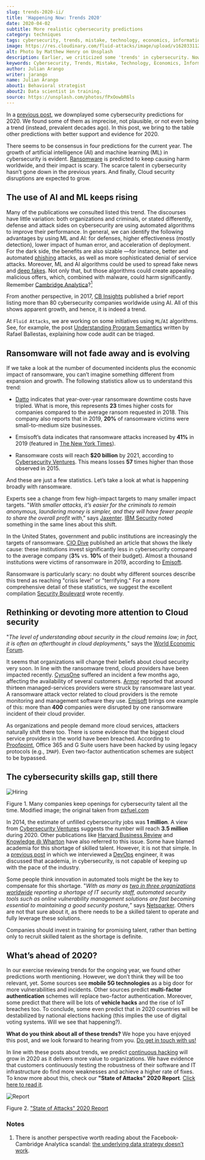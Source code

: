 ```yaml
---
slug: trends-2020-ii/
title: 'Happening Now: Trends 2020'
date: 2020-04-02
subtitle: More realistic cybersecurity predictions
category: techniques
tags: cybersecurity, trends, mistake, technology, economics, information
image: https://res.cloudinary.com/fluid-attacks/image/upload/v1620331127/blog/trends-2020-ii/cover_eek8mj.webp
alt: Photo by Matthew Henry on Unsplash
description: Earlier, we criticized some 'trends' in cybersecurity. Now, we discuss why some cybersecurity predictions for 2020 seem plausible and others undeniably real.
keywords: Cybersecurity, Trends, Mistake, Technology, Economics, Information, Ethical Hacking, Pentesting
author: Julian Arango
writer: jarango
name: Julian Arango
about1: Behavioral strategist
about2: Data scientist in training.
source: https://unsplash.com/photos/fPxOowbR6ls
---
```


In a [previous post](../trends-2020/), we downplayed some cybersecurity
predictions for 2020. We found some of them as imprecise, not plausible,
or not even being a trend (instead, prevalent decades ago). In this
post, we bring to the table other predictions with better support and
evidence for 2020.

There seems to be consensus in four predictions for the current year.
The growth of artificial intelligence (AI) and machine learning (ML)
in cybersecurity is evident. [Ransomware](../ransomware/) is predicted
to keep causing harm worldwide, and their impact is scary. The scarce
talent in cybersecurity hasn’t gone down in the previous years. And
finally, Cloud security disruptions are expected to grow.

## The use of AI and ML keeps rising

Many of the publications we consulted listed this trend. The discourses
have little variation: both organizations and criminals, or stated
differently, defense and attack sides on cybersecurity are using
automated algorithms to improve their performance. In general, we can
identify the following advantages by using ML and AI: for defenses,
higher effectiveness (mostly detection), lower impact of human error,
and acceleration of deployment. For the dark side, the benefits are also
sizable —for instance, better and automated [phishing](../phishing/)
attacks, as well as more sophisticated denial of service attacks.
Moreover, ML and AI algorithms could be used to spread fake news and
[deep fakes](https://en.wikipedia.org/wiki/Deepfake). Not only that, but
those algorithms could create appealing malicious offers, which,
combined with malware, could harm significantly. Remember [Cambridge
Analytica](https://towardsdatascience.com/how-ai-can-make-you-the-president-4756f6b1c0c0)?[<sup>1</sup>](#n1%20)

From another perspective, in 2017, [CB
Insights](https://www.cbinsights.com/research/cybersecurity-artificial-intelligence-startups-market-map/)
published a brief report listing more than 80 cybersecurity companies
worldwide using AI.
All of this shows apparent growth,
and hence,
it is indeed a trend.

At `Fluid Attacks`, we are working on some initiatives using `ML`/`AI`
algorithms. See, for example, the post [Understanding Program
Semantics](../understand-program-semantics/) written by Rafael
Ballestas, explaining how code audit can be triaged.

## Ransomware will not fade away and is evolving

If we take a look at the number of documented incidents plus the
economic impact of ransomware, you can’t imagine something different
from expansion and growth. The following statistics allow us to
understand this trend:

- [Datto](https://www.datto.com/blog/a-look-at-ransomware-in-2019)
  indicates that year-over-year ransomware downtime costs have
  tripled. What is more, this represents **23** times higher costs for
  companies compared to the average ransom requested in 2018. This
  company also reports that in 2019, **20%** of ransomware victims
  were small-to-medium size businesses.

- Emsisoft’s data indicates that ransomware attacks increased by
  **41%** in 2019 (featured in [The New York
  Times](https://www.nytimes.com/2020/02/09/technology/ransomware-attacks.html)).

- Ransomware costs will reach **$20 billion** by 2021, according to
  [Cybersecurity
  Ventures](https://cybersecurityventures.com/global-ransomware-damage-costs-predicted-to-reach-20-billion-usd-by-2021/).
  This means losses **57** times higher than those observed in 2015.

And these are just a few statistics. Let’s take a look at what is
happening broadly with ransomware.

Experts see a change from few high-impact targets to many smaller impact
targets. "*With smaller attacks, it’s easier for the criminals to remain
anonymous, laundering money is simpler, and they will have fewer people
to share the overall profit with*," says
[Jaxenter](https://jaxenter.com/cybersecurity-trends-2020-167575.html).
[IBM
Security](https://securityintelligence.com/posts/ibm-x-force-security-predictions-for-2020/)
noted something in the same lines about this shift.

In the United States, government and public institutions are
increasingly the targets of ransomware. [CIO
Dive](https://www.ciodive.com/news/the-forgotten-ones-ransomware-preys-on-the-resource-poor/565062/)
published an article that shows the likely cause: these institutions
invest significantly less in cybersecurity compared to the average
company (**3%** vs. **10%** of their budget). Almost a thousand
institutions were victims of ransomware in 2019, according to
[Emisoft](https://blog.emsisoft.com/en/35583/report-the-cost-of-ransomware-in-2020-a-country-by-country-analysis/).

Ransomware is particularly scary: no doubt why different sources
describe this trend as reaching "crisis level" or "terrifying." For a
more comprehensive detail of these statistics, we suggest the excellent
compilation [Security
Boulevard](https://securityboulevard.com/2020/02/20-ransomware-statistics-youre-powerless-to-resist-reading/)
wrote recently.

## Rethinking or devoting more attention to Cloud security

"*The level of understanding about security in the cloud remains low; in
fact, it is often an afterthought in cloud deployments,*" says the
[World Economic
Forum](https://www.weforum.org/agenda/2020/01/these-will-be-the-main-cybersecurity-trends-in-2020/).

It seems that organizations will change their beliefs about cloud
security very soon. In line with the ransomware trend, cloud providers
have been impacted recently.
[CyrusOne](https://www.ciodive.com/news/cyrusone-ransomware-REvil/568549/)
suffered an incident a few months ago, affecting the availability of
several customers.
[Armor](https://www.armor.com/resources/new-msps-compromised-reports-armor/)
reported that around thirteen managed-services providers were struck by
ransomware last year. A ransomware attack vector related to cloud
providers is the remote monitoring and management software they use.
[Emisoft](https://blog.emsisoft.com/en/34822/the-state-of-ransomware-in-the-us-report-and-statistics-2019/)
brings one example of this: more than **400** companies were disrupted
by one ransomware incident of their cloud provider.

As organizations and people demand more cloud services, attackers
naturally shift there too. There is some evidence that the biggest cloud
service providers in the world have been breached. According to
[Proofpoint](https://www.proofpoint.com/us/threat-insight/post/threat-actors-leverage-credential-dumps-phishing-and-legacy-email-protocols),
Office 365 and G Suite users have been hacked by using legacy protocols
(e.g., `IMAP`). Even two-factor authentication schemes are subject to be
bypassed.

## The cybersecurity skills gap, still there

<div class="imgblock">

![Hiring](https://res.cloudinary.com/fluid-attacks/image/upload/v1620331127/blog/trends-2020-ii/hiring_laepnx.webp)

<div class="title">

Figure 1. Many companies keep openings for cybersecurity talent all the time.
Modified image; the original taken from
[pxfuel.com](https://www.pxfuel.com/en/free-photo-oeufi)

</div>

</div>

In 2014, the estimate of unfilled cybersecurity jobs was **1 million**.
A view from [Cybersecurity
Ventures](https://cybersecurityventures.com/jobs/) suggests the number
will reach **3.5 million** during 2020. Other publications like [Harvard
Business
Review](https://hbr.org/2017/05/cybersecurity-has-a-serious-talent-shortage-heres-how-to-fix-it)
and [Knowledge @
Wharton](https://knowledge.wharton.upenn.edu/article/america-plans-close-skills-gap-cybersecurity/)
have also referred to this issue. Some have blamed academia for this
shortage of skilled talent. However, it is not that simple.
In a [previous post](../training-basic/)
in which we interviewed a [DevOps](../../solutions/devsecops/) engineer,
it was discussed that academia,
in cybersecurity,
is not capable of keeping up with the pace of the industry.

Some people think innovation in automated tools might be the key to
compensate for this shortage. "*With as many as [two in three
organizations
worldwide](https://www.isc2.org/-/media/ISC2/Research/2018-ISC2-Cybersecurity-Workforce-Study.ashx?la=en)
reporting a shortage of IT security staff, automated security tools
such as online vulnerability management solutions are fast becoming
essential to maintaining a good security posture,*” says
[Netsparker](https://www.netsparker.com/blog/web-security/top-10-cybersecurity-trends-to-look-out-for-in-2020/).
Others are not that sure about it, as there needs to be a skilled talent
to operate and fully leverage these solutions.

Companies should invest in training for promising talent, rather than
betting only to recruit skilled talent as the shortage is definite.

## What’s ahead of 2020?

In our exercise reviewing trends for the ongoing year, we found other
predictions worth mentioning. However, we don’t think they will be too
relevant, yet. Some sources see **mobile 5G technologies** as a big door
for more vulnerabilities and incidents. Other sources predict
**multi-factor authentication** schemes will replace two-factor
authentication. Moreover, some predict that there will be lots of
**vehicle hacks** and the rise of IoT breaches too. To conclude, some
even predict that in 2020 countries will be destabilized by national
elections hacking (this implies the use of digital voting systems. Will
we see that happening?).

**What do you think about all of these trends?** We hope you have
enjoyed this post, and we look forward to hearing from you. [Do get in
touch with us\!](../../contact-us/)

In line with these posts about trends, we predict [continuous
hacking](../../services/continuous-hacking/) will grow in 2020 as it
delivers more value to organizations. We have evidence that customers
continuously testing the robustness of their software and IT
infrastructure do find more weaknesses and achieve a higher rate of
fixes. To know more about this, check our **"State of Attacks" 2020
Report**. [Click here to read it](https://report2020.fluidattacks.com/).

<div class="imgblock">

![Report](https://res.cloudinary.com/fluid-attacks/image/upload/v1620331126/blog/trends-2020-ii/report_qyuc7l.webp)

<div class="title">

Figure 2. ["State of Attacks" 2020
Report](https://report2020.fluidattacks.com/)

</div>

</div>

### Notes

1. There is another perspective worth reading about the
    Facebook-Cambridge Analytica scandal: [the underlying data strategy
    doesn’t
    work](https://medium.com/@Soccermatics/the-biggest-cambridge-analytica-scandal-is-that-their-methods-don-t-work-16c2f1f3a84f).
